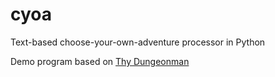 # cyoa
Text-based choose-your-own-adventure processor in Python

Demo program based on [Thy Dungeonman](http://www.hrwiki.org/wiki/Thy_Dungeonman)
